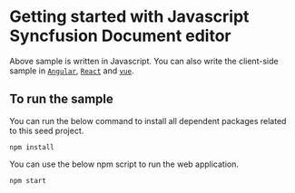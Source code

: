 # Getting started with Javascript Syncfusion Document editor

Above sample is written in Javascript. You can also write the client-side sample in  [`Angular`](https://github.com/SyncfusionExamples/View-and-edit-Word-document-in-Angular), [`React`](https://github.com/SyncfusionExamples/View-and-edit-Word-document-in-React) and [`vue`](https://github.com/SyncfusionExamples/View-and-edit-Word-document-in-Vue).

## To run the sample

You can run the below command to install all dependent packages related to this seed project.

```
npm install
```

You can use the below npm script to run the web application.

```
npm start
```
